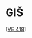 # GIŠ

[[VE 418]]

[//begin]: # "Autogenerated link references for markdown compatibility"
[VE 418]: <VE 418> "VE 418"
[//end]: # "Autogenerated link references"